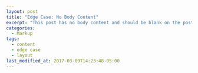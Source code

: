 ```yaml
---
layout: post
title: "Edge Case: No Body Content"
excerpt: "This post has no body content and should be blank on the post's page."
categories:
  - Markup
tags:
  - content
  - edge case
  - layout
last_modified_at: 2017-03-09T14:23:48-05:00
---
```

